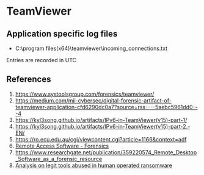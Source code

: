 # TeamViewer

## Application specific log files

* C:\program files(x64)\teamviewer\incoming_connections.txt

Entries are recorded in UTC



## References 

1. https://www.systoolsgroup.com/forensics/teamviewer/
1. https://medium.com/mii-cybersec/digital-forensic-artifact-of-teamviewer-application-cfd6290dc0a7?source=rss----5aebc5961dd0---4
1. https://kyl3song.github.io/artifacts/IPv6-in-TeamViewer(v15)-part-1/
1. https://kyl3song.github.io/artifacts/IPv6-in-TeamViewer(v15)-part-2.-EN/
1. https://ro.ecu.edu.au/cgi/viewcontent.cgi?article=1166&context=adf
1. [Remote Access Software - Forensics](https://vikas-singh.notion.site/vikas-singh/Remote-Access-Software-Forensics-3e38d9a66ca0414ca9c882ad67f4f71b)
1. https://www.researchgate.net/publication/359220574_Remote_Desktop_Software_as_a_forensic_resource
1. [Analysis on legit tools abused in human operated ransomware](https://jsac.jpcert.or.jp/archive/2023/pdf/JSAC2023_1_1_yamashige-nakatani-tanaka_en.pdf)